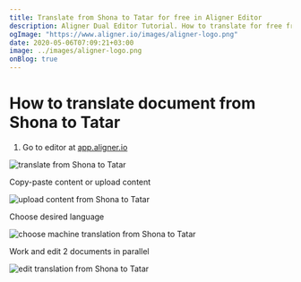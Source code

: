 ```yaml
---
title: Translate from Shona to Tatar for free in Aligner Editor
description: Aligner Dual Editor Tutorial. How to translate for free from Shona to Tatar. Aligner is multilingual document management platform. 
ogImage: "https://www.aligner.io/images/aligner-logo.png"
date: 2020-05-06T07:09:21+03:00
image: ../images/aligner-logo.png
onBlog: true
---
```


# How to translate document from Shona to Tatar

1. Go to editor at [app.aligner.io](https://app.aligner.io "Aligner App web page")

![translate from Shona to Tatar](../aligner-blank-editor.png "translate from Shona to Tatar")

Copy-paste content or upload content

![upload content from Shona to Tatar](../aligner-uploaded-document.png "upload content from Shona to Tatar")

Choose desired language

![choose machine translation from Shona to Tatar](../aligner-language-dropdown.png "choose machine translation from Shona to Tatar")

Work and edit 2 documents in parallel

![edit translation from Shona to Tatar](../aligner-double-sitded-editor.png "edit translation from Shona to Tatar")

